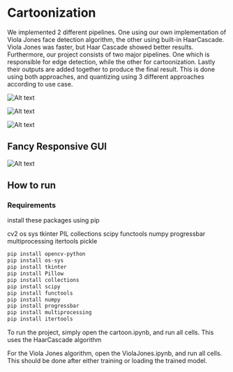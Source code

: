 # Cartoonization

We implemented 2 different pipelines. One using our own implementation of Viola Jones face detection algorithm, the other using built-in HaarCascade. 
Viola Jones was faster, but Haar Cascade showed better results.
Furthermore, our project consists of two major pipelines. One which is responsible for edge detection, while the other for cartoonization. Lastly their outputs are added together to produce the final result. This is done using both approaches, and quantizing using 3 different approaches according to use case. 

![Alt text](image.png)

![Alt text](image-1.png)

![Alt text](image-3.png)

## Fancy Responsive GUI
![Alt text](image-2.png)

## How to run
### Requirements
install these packages using pip


cv2
os
sys
tkinter
PIL
collections
scipy
functools
numpy
progressbar
multiprocessing
itertools
pickle
```bash
pip install opencv-python
pip install os-sys
pip install tkinter
pip install Pillow
pip install collections
pip install scipy
pip install functools
pip install numpy
pip install progressbar
pip install multiprocessing
pip install itertools
```
To run the project, simply open the cartoon.ipynb, and run all cells. This uses the HaarCascade algorithm

For the Viola Jones algorithm, open the ViolaJones.ipynb, and run all cells. This should be done after either training or loading the trained model.


 
